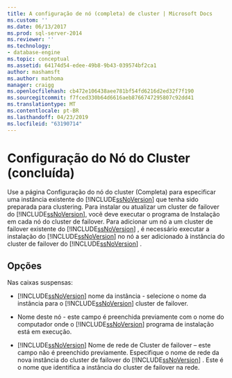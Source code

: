 ```yaml
---
title: A configuração de nó (completa) de cluster | Microsoft Docs
ms.custom: ''
ms.date: 06/13/2017
ms.prod: sql-server-2014
ms.reviewer: ''
ms.technology:
- database-engine
ms.topic: conceptual
ms.assetid: 64174d54-edee-49b8-9b43-039574bf2ca1
author: mashamsft
ms.author: mathoma
manager: craigg
ms.openlocfilehash: cb472e106438aee781bf54fd6216d2ed32f7f190
ms.sourcegitcommit: f7fced330b64d6616aeb8766747295807c92dd41
ms.translationtype: MT
ms.contentlocale: pt-BR
ms.lasthandoff: 04/23/2019
ms.locfileid: "63190714"
---
```

# <a name="cluster-node-configuration-complete"></a>Configuração do Nó do Cluster (concluída)
  Use a página Configuração do nó do cluster (Completa) para especificar uma instância existente do [!INCLUDE[ssNoVersion](../../includes/ssnoversion-md.md)] que tenha sido preparada para clustering. Para instalar ou atualizar um cluster de failover do [!INCLUDE[ssNoVersion](../../includes/ssnoversion-md.md)], você deve executar o programa de Instalação em cada nó do cluster de failover. Para adicionar um nó a um cluster de failover existente do [!INCLUDE[ssNoVersion](../../includes/ssnoversion-md.md)] , é necessário executar a instalação do [!INCLUDE[ssNoVersion](../../includes/ssnoversion-md.md)] no nó a ser adicionado à instância do cluster de failover do [!INCLUDE[ssNoVersion](../../includes/ssnoversion-md.md)] .  
  
## <a name="options"></a>Opções  
 Nas caixas suspensas:  
  
-   [!INCLUDE[ssNoVersion](../../includes/ssnoversion-md.md)] nome da instância - selecione o nome da instância para o [!INCLUDE[ssNoVersion](../../includes/ssnoversion-md.md)] cluster de failover.  
  
-   Nome deste nó - este campo é preenchida previamente com o nome do computador onde o [!INCLUDE[ssNoVersion](../../includes/ssnoversion-md.md)] programa de instalação está em execução.  
  
-   [!INCLUDE[ssNoVersion](../../includes/ssnoversion-md.md)] Nome de rede de Cluster de failover – este campo não é preenchido previamente. Especifique o nome de rede da nova instância do cluster de failover do [!INCLUDE[ssNoVersion](../../includes/ssnoversion-md.md)] . Este é o nome que identifica a instância do cluster de failover na rede.  
  
  

